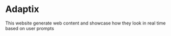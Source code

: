 # Adaptix

This website generate web content and showcase how they look in real time based on user prompts
